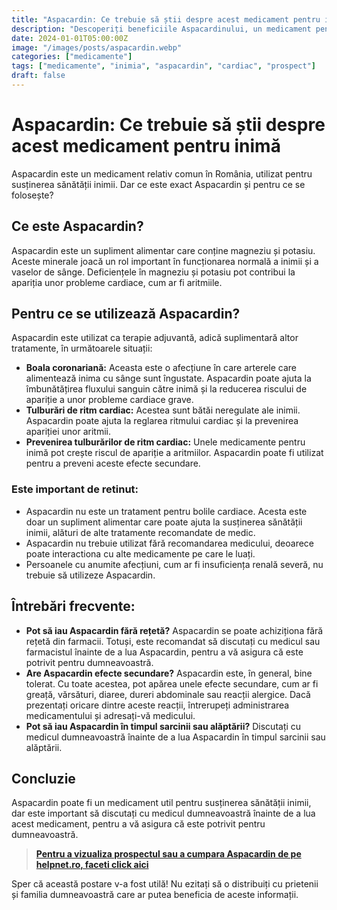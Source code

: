 ```yaml
---
title: "Aspacardin: Ce trebuie să știi despre acest medicament pentru inimă"
description: "Descoperiți beneficiile Aspacardinului, un medicament pentru inimă, pe site-ul Farmacistul Familiei."
date: 2024-01-01T05:00:00Z
image: "/images/posts/aspacardin.webp"
categories: ["medicamente"]
tags: ["medicamente", "inimia", "aspacardin", "cardiac", "prospect"]
draft: false
---
```


# Aspacardin: Ce trebuie să știi despre acest medicament pentru inimă

Aspacardin este un medicament relativ comun în România, utilizat pentru susținerea sănătății inimii. Dar ce este exact Aspacardin și pentru ce se folosește?

## Ce este Aspacardin?

Aspacardin este un supliment alimentar care conține magneziu și potasiu. Aceste minerale joacă un rol important în funcționarea normală a inimii și a vaselor de sânge. Deficiențele în magneziu și potasiu pot contribui la apariția unor probleme cardiace, cum ar fi aritmiile.

## Pentru ce se utilizează Aspacardin?

Aspacardin este utilizat ca terapie adjuvantă, adică suplimentară altor tratamente, în următoarele situații:

- **Boala coronariană:** Aceasta este o afecțiune în care arterele care alimentează inima cu sânge sunt îngustate. Aspacardin poate ajuta la îmbunătățirea fluxului sanguin către inimă și la reducerea riscului de apariție a unor probleme cardiace grave.
- **Tulburări de ritm cardiac:** Acestea sunt bătăi neregulate ale inimii. Aspacardin poate ajuta la reglarea ritmului cardiac și la prevenirea apariției unor aritmii.
- **Prevenirea tulburărilor de ritm cardiac:** Unele medicamente pentru inimă pot crește riscul de apariție a aritmiilor. Aspacardin poate fi utilizat pentru a preveni aceste efecte secundare.

### Este important de retinut:

- Aspacardin nu este un tratament pentru bolile cardiace. Acesta este doar un supliment alimentar care poate ajuta la susținerea sănătății inimii, alături de alte tratamente recomandate de medic.
- Aspacardin nu trebuie utilizat fără recomandarea medicului, deoarece poate interactiona cu alte medicamente pe care le luați.
- Persoanele cu anumite afecțiuni, cum ar fi insuficiența renală severă, nu trebuie să utilizeze Aspacardin.

## Întrebări frecvente:

- **Pot să iau Aspacardin fără rețetă?** Aspacardin se poate achiziționa fără rețetă din farmacii. Totuși, este recomandat să discutați cu medicul sau farmacistul înainte de a lua Aspacardin, pentru a vă asigura că este potrivit pentru dumneavoastră.
- **Are Aspacardin efecte secundare?** Aspacardin este, în general, bine tolerat. Cu toate acestea, pot apărea unele efecte secundare, cum ar fi greață, vărsături, diaree, dureri abdominale sau reacții alergice. Dacă prezentați oricare dintre aceste reacții, întrerupeți administrarea medicamentului și adresați-vă medicului.
- **Pot să iau Aspacardin în timpul sarcinii sau alăptării?** Discutați cu medicul dumneavoastră înainte de a lua Aspacardin în timpul sarcinii sau alăptării.

## Concluzie

Aspacardin poate fi un medicament util pentru susținerea sănătății inimii, dar este important să discutați cu medicul dumneavoastră înainte de a lua acest medicament, pentru a vă asigura că este potrivit pentru dumneavoastră.

>
> **[Pentru a vizualiza prospectul sau a cumpara Aspacardin de pe helpnet.ro, faceti click aici](https://www.helpnet.ro/aspacardin-39mg-12mg-x-30cpr)**
>


Sper că această postare v-a fost utilă! Nu ezitați să o distribuiți cu prietenii și familia dumneavoastră care ar putea beneficia de aceste informații.
